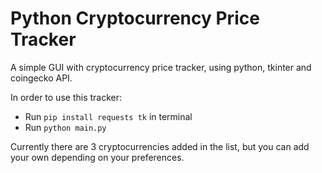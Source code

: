 # Python Cryptocurrency Price Tracker
A simple GUI with cryptocurrency price tracker, using python, tkinter and coingecko API.

In order to use this tracker:
- Run ```pip install requests tk``` in terminal
- Run ```python main.py```

Currently there are 3 cryptocurrencies added in the list, but you can add your own depending on your preferences.
